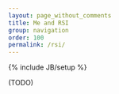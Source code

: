 ```yaml
---
layout: page_without_comments
title: Me and RSI
group: navigation
order: 100
permalink: /rsi/
---
```

{% include JB/setup %}

(TODO)
